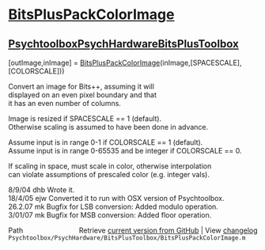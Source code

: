 # [BitsPlusPackColorImage](BitsPlusPackColorImage)
## [Psychtoolbox](Psychtoolbox)[PsychHardware](PsychHardware)[BitsPlusToolbox](BitsPlusToolbox)

[outImage,inImage] = [BitsPlusPackColorImage](BitsPlusPackColorImage)(inImage,[SPACESCALE],[COLORSCALE]))  
  
Convert an image for Bits++, assuming it will  
displayed on an even pixel boundary and that  
it has an even number of columns.  
  
Image is resized if SPACESCALE == 1 (default).  
Otherwise scaling is assumed to have been done in advance.  
  
Assume input is in range 0-1 if COLORSCALE == 1 (default).  
Assume input is in range 0-65535 and be integer if COLORSCALE == 0.  
  
If scaling in space, must scale in color, otherwise interpolation  
can violate assumptions of prescaled color (e.g. integer vals).  
  
8/9/04  dhb     Wrote it.  
18/4/05   ejw     Converted it to run with OSX version of Psychtoolbox.  
26.2.07   mk      Bugfix for LSB conversion: Added modulo operation.  
3/01/07   mk      Bugfix for MSB conversion: Added floor operation.  




<div class="code_header" style="text-align:right;">
  <span style="float:left;">Path&nbsp;&nbsp;</span> <span class="counter">Retrieve <a href=
  "https://raw.github.com/Psychtoolbox-3/Psychtoolbox-3/beta/Psychtoolbox/PsychHardware/BitsPlusToolbox/BitsPlusPackColorImage.m">current version from GitHub</a> | View <a href=
  "https://github.com/Psychtoolbox-3/Psychtoolbox-3/commits/beta/Psychtoolbox/PsychHardware/BitsPlusToolbox/BitsPlusPackColorImage.m">changelog</a></span>
</div>
<div class="code">
  <code>Psychtoolbox/PsychHardware/BitsPlusToolbox/BitsPlusPackColorImage.m</code>
</div>

